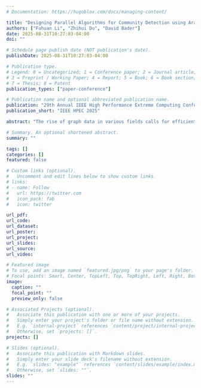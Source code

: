 ```yaml
---
# Documentation: https://hugoblox.com/docs/managing-content/

title: "Designing Parallel Algorithms for Community Detection using Arachne"
authors: ["Fuhuan Li", "Zhihui Du", "David Bader"]
date: 2025-08-31T10:27:03-04:00
doi: ""

# Schedule page publish date (NOT publication's date).
publishDate: 2025-08-31T10:27:03-04:00

# Publication type.
# Legend: 0 = Uncategorized; 1 = Conference paper; 2 = Journal article;
# 3 = Preprint / Working Paper; 4 = Report; 5 = Book; 6 = Book section;
# 7 = Thesis; 8 = Patent
publication_types: ["paper-conference"]

# Publication name and optional abbreviated publication name.
publication: "29th Annual IEEE High Performance Extreme Computing Conference"
publication_short: "IEEE HPEC 2025"

abstract: "The rise of graph data in various fields calls for efficient and scalable community detection algorithms. In this paper, we present parallel implementations of two widely used algorithms: Label Propagation and Louvain, specifically designed to leverage the capabilities of Arachne, which is a Python-accessible open-source framework for large-scale graph analysis. Our implementations achieve substantial speedups over existing Python-based tools like NetworkX and igraph, which lack efficient parallelization, and are competitive with parallel frameworks such as NetworKit. Experimental results show that Arachne-based methods outperform these baselines, achieving speedups of up to 710x over NetworkX, 75x over igraph, and 12x over NetworKit. Additionally, we analyze the scalability of our implementation under varying thread counts, demonstrating how different phases contribute to overall performance gains of the parallel Louvain algorithm. Arachne, including our community detection implementation, is open-source and available at https://github.com/Bears-R-Us/arkouda-njit ."

# Summary. An optional shortened abstract.
summary: ""

tags: []
categories: []
featured: false

# Custom links (optional).
#   Uncomment and edit lines below to show custom links.
# links:
# - name: Follow
#   url: https://twitter.com
#   icon_pack: fab
#   icon: twitter

url_pdf:
url_code:
url_dataset:
url_poster:
url_project:
url_slides:
url_source:
url_video:

# Featured image
# To use, add an image named `featured.jpg/png` to your page's folder. 
# Focal points: Smart, Center, TopLeft, Top, TopRight, Left, Right, BottomLeft, Bottom, BottomRight.
image:
  caption: ""
  focal_point: ""
  preview_only: false

# Associated Projects (optional).
#   Associate this publication with one or more of your projects.
#   Simply enter your project's folder or file name without extension.
#   E.g. `internal-project` references `content/project/internal-project/index.md`.
#   Otherwise, set `projects: []`.
projects: []

# Slides (optional).
#   Associate this publication with Markdown slides.
#   Simply enter your slide deck's filename without extension.
#   E.g. `slides: "example"` references `content/slides/example/index.md`.
#   Otherwise, set `slides: ""`.
slides: ""
---
```

